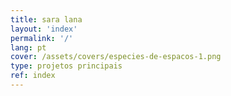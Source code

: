 ```yaml
---
title: sara lana 
layout: 'index'
permalink: '/'
lang: pt
cover: /assets/covers/especies-de-espacos-1.png
type: projetos principais 
ref: index
---
```


